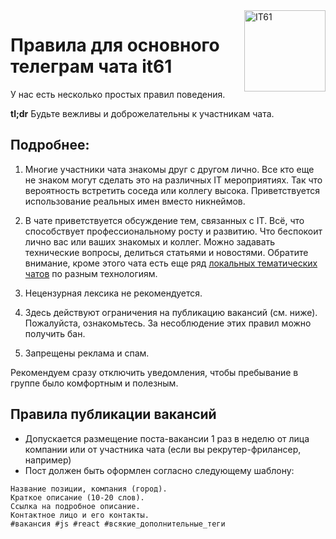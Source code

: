 <a href="https://it61.info/">
    <img align="right" alt="IT61" title="Ростовское IT-сообщество" src="https://i.imgur.com/CMmIBBu.png" width="130">
</a>

# Правила для основного телеграм чата it61
У нас есть несколько простых правил поведения. 

**tl;dr** Будьте вежливы и доброжелательны к участникам чата.

## Подробнее:
1. Многие участники чата знакомы друг с другом лично. Все кто еще не знаком могут сделать это на различных IT мероприятиях. Так что вероятность встретить соседа или коллегу высока. Приветствуется использование реальных имен вместо никнеймов. 

2. В чате приветствуется обсуждение тем, связанных с IT. Всё, что способствует профессиональному росту и развитию. Что беспокоит лично вас или ваших знакомых и коллег. Можно задавать технические вопросы, делиться статьями и новостями. Обратите внимание, кроме этого чата есть еще ряд [локальных тематических чатов](../master/tg_chats.md) по разным технологиям. 

3. Нецензурная лексика не рекомендуется.

4. Здесь действуют ограничения на публикацию вакансий (см. ниже). Пожалуйста, ознакомьтесь. За несоблюдение этих правил можно получить бан.

5. Запрещены реклама и спам. 

Рекомендуем сразу отключить уведомления, чтобы пребывание в группе было комфортным и полезным.

## Правила публикации вакансий

- Допускается размещение поста-вакансии 1 раз в неделю от лица компании или от участника чата (если вы рекрутер-фрилансер, например)
- Пост должен быть оформлен согласно следующему шаблону:

```
Название позиции, компания (город). 
Краткое описание (10-20 слов). 
Ссылка на подробное описание. 
Контактное лицо и его контакты.
#вакансия #js #react #всякие_дополнительные_теги
```